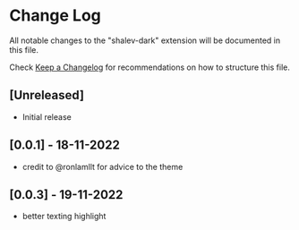# Change Log

All notable changes to the "shalev-dark" extension will be documented in this file.

Check [Keep a Changelog](http://keepachangelog.com/) for recommendations on how to structure this file.

## [Unreleased]

- Initial release

## [0.0.1] - 18-11-2022

- credit to @ronlamllt for advice to the theme

## [0.0.3] - 19-11-2022

- better texting highlight